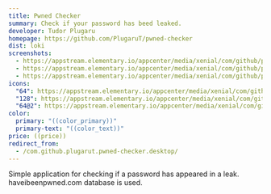 ```yaml
---
title: Pwned Checker
summary: Check if your password has beed leaked.
developer: Tudor Plugaru
homepage: https://github.com/PlugaruT/pwned-checker
dist: loki
screenshots:
  - https://appstream.elementary.io/appcenter/media/xenial/com/github/plugarut.pwned-checker.desktop/B70808ECD5C5D26C97D7BB1504AB4B60/screenshots/image-1_orig.png
  - https://appstream.elementary.io/appcenter/media/xenial/com/github/plugarut.pwned-checker.desktop/B70808ECD5C5D26C97D7BB1504AB4B60/screenshots/image-2_orig.png
  - https://appstream.elementary.io/appcenter/media/xenial/com/github/plugarut.pwned-checker.desktop/B70808ECD5C5D26C97D7BB1504AB4B60/screenshots/image-3_orig.png
icons:
  "64": https://appstream.elementary.io/appcenter/media/xenial/com/github/plugarut.pwned-checker.desktop/B70808ECD5C5D26C97D7BB1504AB4B60/icons/64x64/com.github.plugarut.pwned-checker_com.github.plugarut.pwned-checker.png
  "128": https://appstream.elementary.io/appcenter/media/xenial/com/github/plugarut.pwned-checker.desktop/B70808ECD5C5D26C97D7BB1504AB4B60/icons/128x128/com.github.plugarut.pwned-checker_com.github.plugarut.pwned-checker.png
  "64@2": https://appstream.elementary.io/appcenter/media/xenial/com/github/plugarut.pwned-checker.desktop/B70808ECD5C5D26C97D7BB1504AB4B60/icons/64x64@2/com.github.plugarut.pwned-checker_com.github.plugarut.pwned-checker.png
color:
  primary: "((color_primary))"
  primary-text: "((color_text))"
price: ((price))
redirect_from:
  - /com.github.plugarut.pwned-checker.desktop/
---
```


<p>Simple application for checking if a password has appeared in a leak. haveibeenpwned.com database is used.</p>